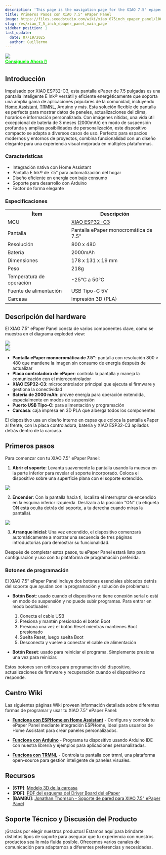 ```yaml
---
description: 'This page is the navigation page for the XIAO 7.5" epaper panel.'
title: Primeros Pasos con XIAO 7.5" ePaper Panel
image: https://files.seeedstudio.com/wiki/xiao_075inch_epaper_panel/100.webp
slug: /es/xiao_7_5_inch_epaper_panel_main_page
sidebar_position: 1
last_update:
  date: 07/19/2025
  author: Guillermo
---
```


<div style={{textAlign:'center'}}><img src="https://files.seeedstudio.com/wiki/xiao_075inch_epaper_panel/100.jpg" style={{width:700, height:'auto'}}/></div>

<div class="get_one_now_container" style={{textAlign: 'center'}}>
    <a class="get_one_now_item" href="https://www.seeedstudio.com/XIAO-7-5-ePaper-Panel-p-6416.html"><strong><span><font color={'FFFFFF'} size={"4"}> Consíguelo Ahora 🖱️</font></span></strong></a>
</div>

## Introducción

Impulsado por XIAO ESP32-C3, esta pantalla ePaper de 7.5 pulgadas es una pantalla inteligente E Ink® versátil y eficiente energéticamente que soporta una amplia gama de aplicaciones populares de la comunidad, incluyendo [Home Assistant](https://www.home-assistant.io/), [TRMNL](https://trmnl.app/), Arduino y más. Esta solución flexible de pantalla es perfecta para mostrar datos de paneles, actualizaciones del clima, horarios e información personalizada. Con imágenes nítidas, una vida útil excepcional de batería de 3 meses (2000mAh) en modo de suspensión profunda y amplias posibilidades de personalización, este dispositivo compacto se adapta a diversos casos de uso. Perfecto para espacios modernos y entornos de proyectos, combina funcionalidad con un diseño elegante para una experiencia visual mejorada en múltiples plataformas.

### Características

- Integración nativa con Home Assistant  
- Pantalla E Ink® de 7.5" para automatización del hogar  
- Diseño eficiente en energía con bajo consumo  
- Soporte para desarrollo con Arduino  
- Factor de forma elegante

### Especificaciones

<div class="table-center">
	<table align="center">
		<tr>
			<th>Ítem</th>
			<th>Descripción</th>
		</tr>
		<tr>
			<td>MCU</td>
			<td><a href="https://wiki.seeedstudio.com/XIAO_ESP32C3_Getting_Started/">XIAO ESP32-C3</a></td>
		</tr>
		<tr>
			<td>Pantalla</td>
			<td>Pantalla ePaper monocromática de 7.5"</td>
		</tr>
		<tr>
			<td>Resolución</td>
			<td>800 x 480</td>
		</tr>
		<tr>
			<td>Batería</td>
			<td>2000mAh</td>
		</tr>
		<tr>
			<td>Dimensiones</td>
			<td>178 x 131 x 19 mm</td>
		</tr>
		<tr>
			<td>Peso</td>
			<td>218g</td>
		</tr>
		<tr>
			<td>Temperatura de operación</td>
			<td>-25°C a 50°C</td>
		</tr>
		<tr>
			<td>Fuente de alimentación</td>
			<td>USB Tipo-C 5V</td>
		</tr>
        <tr>
            <td>Carcasa</td>
            <td>Impresión 3D (PLA)</td>
        </tr>
	</table>
</div>

## Descripción del hardware

El XIAO 7.5" ePaper Panel consta de varios componentes clave, como se muestra en el diagrama exploded view:

<div style={{textAlign:'center'}}>
  <img src="https://files.seeedstudio.com/wiki/xiao_075inch_epaper_panel/207.jpg" style={{width:800, height:'auto'}}/>
</div>

<div style={{textAlign:'center'}}>
  <img src="https://files.seeedstudio.com/wiki/xiao_075inch_epaper_panel/208.jpg" style={{width:800, height:'auto'}}/>
</div>

- **Pantalla ePaper monocromática de 7.5"**: pantalla con resolución 800 × 480 que mantiene la imagen sin consumo de energía después de actualizar  
- **Placa controladora de ePaper**: controla la pantalla y maneja la comunicación con el microcontrolador  
- **XIAO ESP32-C3**: microcontrolador principal que ejecuta el firmware y gestiona la conectividad  
- **Batería de 2000 mAh**: provee energía para operación extendida, especialmente en modos de suspensión  
- **Puerto USB Tipo-C**: para alimentación y programación  
- **Carcasa**: caja impresa en 3D PLA que alberga todos los componentes

El dispositivo usa un diseño interno en capas que coloca la pantalla ePaper al frente, con la placa controladora, batería y XIAO ESP32-C3 apilados detrás dentro de la carcasa.

## Primeros pasos

Para comenzar con tu XIAO 7.5" ePaper Panel:

1. **Abrir el soporte**: Levanta suavemente la pantalla usando la muesca en la parte inferior para revelar el soporte incorporado. Coloca el dispositivo sobre una superficie plana con el soporte extendido.

<div style={{textAlign:'center'}}>
  <img src="https://files.seeedstudio.com/wiki/xiao_075inch_epaper_panel/206.gif" style={{width:500, height:'auto'}}/>
</div>

2. **Encender**: Con la pantalla hacia ti, localiza el interruptor de encendido en la esquina inferior izquierda. Deslízalo a la posición "ON" (la etiqueta ON está oculta detrás del soporte, a tu derecha cuando miras la pantalla).

<div style={{textAlign:'center'}}>
  <img src="https://files.seeedstudio.com/wiki/xiao_075inch_epaper_panel/205.jpg" style={{width:600, height:'auto'}}/>
</div>

3. **Arranque inicial**: Una vez encendido, el dispositivo comenzará automáticamente a mostrar una secuencia de tres páginas introductorias para demostrar su funcionalidad.

Después de completar estos pasos, tu ePaper Panel estará listo para configuración y uso con tu plataforma de programación preferida.

### Botones de programación

El XIAO 7.5" ePaper Panel incluye dos botones esenciales ubicados detrás del soporte que ayudan con la programación y solución de problemas:

- **Botón Boot**: usado cuando el dispositivo no tiene conexión serial o está en modo de suspensión y no puede subir programas. Para entrar en modo bootloader:  
  1. Conecta el cable USB  
  2. Presiona y mantén presionado el botón Boot  
  3. Presiona una vez el botón Reset mientras mantienes Boot presionado  
  4. Suelta Reset, luego suelta Boot  
  5. Desconecta y vuelve a conectar el cable de alimentación

- **Botón Reset**: usado para reiniciar el programa. Simplemente presiona una vez para reiniciar.

Estos botones son críticos para programación del dispositivo, actualizaciones de firmware y recuperación cuando el dispositivo no responde.

## Centro Wiki

Las siguientes páginas Wiki proveen información detallada sobre diferentes formas de programar y usar tu XIAO 7.5" ePaper Panel:

* [**Funciona con ESPHome en Home Assistant**](https://wiki.seeedstudio.com/xiao_075inch_epaper_panel) - Configura y controla tu ePaper Panel mediante integración ESPHome, ideal para usuarios de Home Assistant para crear paneles personalizados.

* [**Funciona con Arduino**](https://wiki.seeedstudio.com/xiao_075inch_epaper_panel_arduino) - Programa tu dispositivo usando Arduino IDE con nuestra librería y ejemplos para aplicaciones personalizadas.

* [**Funciona con TRMNL**](https://wiki.seeedstudio.com/xiao_7_5_inch_epaper_panel_with_trmnl) - Controla tu pantalla con trmnl, una plataforma open-source para gestión inteligente de paneles visuales.

## Recursos

- **[STP]**: [Modelo 3D de la carcasa](https://files.seeedstudio.com/wiki/xiao_075inch_epaper_panel/3D_model.zip)  
- **[PDF]**: [PDF del esquema del Driver Board del ePaper](https://files.seeedstudio.com/wiki/xiao_075inch_epaper_panel/ePaper_Driver_Board.pdf)  
- **[BAMBU]**: [Jonathan Thomson - Soporte de pared para XIAO 7.5" ePaper Panel](https://makerworld.com/en/models/1487711-seeed-studio-xiao-7-5-epaper-panel-wall-mount#profileId-1554538)  

## Soporte Técnico y Discusión del Producto

¡Gracias por elegir nuestros productos! Estamos aquí para brindarte distintos tipos de soporte para asegurar que tu experiencia con nuestros productos sea lo más fluida posible. Ofrecemos varios canales de comunicación para adaptarnos a diferentes preferencias y necesidades.

<div class="table-center">
  <div class="button_tech_support_container">
  <a href="https://forum.seeedstudio.com/" class="button_forum"></a> 
  <a href="https://www.seeedstudio.com/contacts" class="button_email"></a>
  </div>

  <div class="button_tech_support_container">
  <a href="https://discord.gg/eWkprNDMU7" class="button_discord"></a> 
  <a href="https://github.com/Seeed-Studio/wiki-documents/discussions/69" class="button_discussion"></a>
  </div>
</div>



